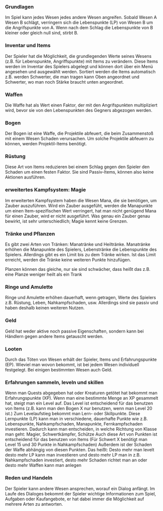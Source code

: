 ### Grundlagen

Im Spiel kann jedes Wesen jedes andere Wesen angreifen. Sobald Wesen A Wesen B schlägt, verringern sich die Lebenspunkte (LP)
von Wesen B um die Angrifspunkte von A. Wenn nach dem Schlag die Lebenspunkte von B kleiner oder gleich null sind, stirbt B.

### Inventar und Items

Der Spieler hat die Möglichkeit, die grundlegenden Werte seines Wesens (z.B. für Lebenspunkte, Angriffspunkte) mit Items zu verändern.
Diese Items werden im Inventar des Spielers abgelegt und können dort über ein Menü angesehen und ausgewählt werden.
Sortiert werden die Items automatisch z.B. werden Schwerter, die man tragen kann Oben angeordnet und Schwerter, wo man noch Stärke braucht unten angeordnet.

### Waffen

Die Waffe hat als Wert einen Faktor, der mit den Angrifspunkten multipliziert wird, bevor sie von den Lebenspunkten des Gegners
abgezogen werden.

### Bogen

Der Bogen ist eine Waffe, die Projektile abfeuert, die beim Zusammenstoß mit einem Wesen Schaden verursachen.
Um solche Projektile abfeuern zu können, werden Projektil-Items benötigt.

### Rüstung

Diese Art von Items reduzieren bei einem Schlag gegen den Spieler den Schaden um einen festen Faktor.
Sie sind Passiv-Items, können also keine Aktionen ausführen.

### erweitertes Kampfsystem: Magie

Im erweiterten Kampfsystem haben die Wesen Mana, die sie benötigen, um Zauber auszuführen. Wird ein Zauber ausgefüht, werden
die Manapunkte um einen Item-spezifischen Wert verringert, hat man nicht genügend Mana für einen Zauber, wird er nicht ausgeführt.
Was genau ein Zauber genau bewirkt, ist sehr unterschiedlich; Magie kennt keine Grenzen. 

### Tränke und Pflanzen

Es gibt zwei Arten von Tränken: Manatränke und Heiltränke. Manatränke erhöhen die Manapunkte des Spielers, Lebenstränke die
Lebenspunkte des Spielers. Allerdings gibt es ein Limit bis zu dem Tränke wirken. Ist das Limit erreicht, werden die Tränke keine
weiteren Punkte hinzufügen.

Planzen können das gleiche, nur sie sind schwächer, dass heißt das z.B. eine Planze weniger heilt als ein Trank

### Ringe und Amulette

Ringe und Amulette erhöhen dauerhaft, wenn getragen, Werte des Spielers z.B. Rüstung, Leben, Nahkampfschaden, usw.
Allerdings sind sie passiv und haben deshalb keinen weiteren Nutzen.

### Geld

Geld hat weder aktive noch passive Eigenschaften, sondern kann bei Händlern gegen andere Items getauscht werden.

### Looten

Durch das Töten von Wesen erhält der Spieler, Items und Erfahrungspunkte (EP). Wieviel man wovon bekommt, ist bei jedem Wesen individuell festgelegt.
Bei einigen bestimmten Wesen auch Geld.

### Erfahrungen sammeln, leveln und skillen

Wenn man Quests abgegeben hat oder Kreaturen getötet hat bekommt man Erfahrungspunkte (XP).
Wenn man eine bestimmte Menge an XP gesammelt hat, steigt man ein Level auf.
Das Level ist entscheidend für das benutzen von Items (z.B. kann man den Bogen X nur benutzen, wenn man Level 20 ist.)
Zum Levelaufstieg bekommt man Lern- oder Skillpunkte.
Diese Lernpunkte (LP) kann man in verschiedene, dauerhafte Punkte wie z.B. Lebenspunkte, Nahkampfschaden, Manapunkte, Fernkampfschaden investieren.
Dadurch kann man entscheiden, in welche Richtung von Klasse man geht: Magier, Schwertkämpfer, Schütze
Auch diese Art von Punkten ist entscheidend für das benutzen von Items (Für Schwert X benötigt man Level 15 und 30 Punkte in Nahkampfschaden)
Außerdem ist der Schaden der Waffe abhängig von diesen Punkten.
Das heißt: Desto mehr man levelt desto mehr LP kann man investieren und desto mehr LP man in z.B. Nahkampfschaden investiert,
desto mehr Schaden richtet man an oder desto mehr Waffen kann man anlegen   

### Reden und Handeln

Der Spieler kann andere Wesen ansprechen, worauf ein Dialog anfängt. Im Laufe des Dialoges bekommt der Spieler wichtige Informationen zum Spiel,
Aufgaben oder Kaufangebote, er hat dabei immer die Möglichkeit auf mehrere Arten zu antworten.
